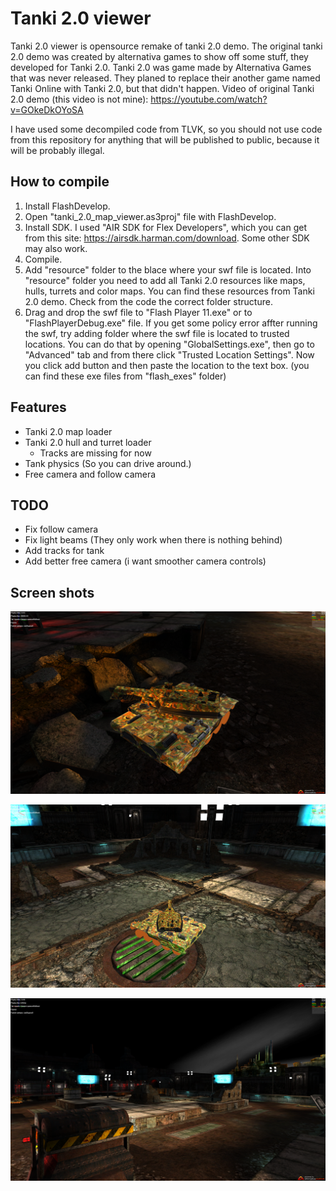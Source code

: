 # Tanki 2.0 viewer
Tanki 2.0 viewer is opensource remake of tanki 2.0 demo. The original tanki 2.0 demo was created by alternativa games to show off some stuff, they developed for Tanki 2.0. Tanki 2.0 was game made by Alternativa Games that was never released. They planed to replace their another game named Tanki Online with Tanki 2.0, but that didn't happen.
Video of original Tanki 2.0 demo (this video is not mine): https://youtube.com/watch?v=GOkeDkOYoSA

I have used some decompiled code from TLVK, so you should not use code from this repository for anything that will be published to public, because it will be probably illegal.
## How to compile
1. Install FlashDevelop.
2. Open "tanki_2.0_map_viewer.as3proj" file with FlashDevelop.
3. Install SDK. I used "AIR SDK for Flex Developers", which you can get from this site: https://airsdk.harman.com/download. Some other SDK may also work.
4. Compile.
5. Add "resource" folder to the blace where your swf file is located. Into "resource" folder you need to add all Tanki 2.0 resources like maps, hulls, turrets and color maps. You can find these resources from Tanki 2.0 demo. Check from the code the correct folder structure.
6. Drag and drop the swf file to "Flash Player 11.exe" or to "FlashPlayerDebug.exe" file. If you get some policy error affter running the swf, try adding folder where the swf file is located to trusted locations. You can do that by opening "GlobalSettings.exe", then go to "Advanced" tab and from there click "Trusted Location Settings". Now you click add button and then paste the location to the text box. (you can find these exe files from "flash_exes" folder)
## Features
* Tanki 2.0 map loader
* Tanki 2.0 hull and turret loader
	- Tracks are missing for now
* Tank physics (So you can drive around.)
* Free camera and follow camera
## TODO
* Fix follow camera
* Fix light beams (They only work when there is nothing behind)
* Add tracks for tank
* Add better free camera (i want smoother camera controls)
## Screen shots
![Tank](/images/Tank2.png)

![Tank](/images/Tank1.png)

![Map](/images/Map.png)
